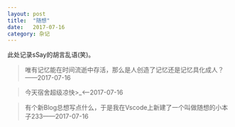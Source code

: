 ```yaml
---
layout: post
title:  "随想"
date:   2017-07-16
category: 杂记
---
```

此处记录sSay的胡言乱语(笑)。
> 唯有记忆能在时间流逝中存活，那么是人创造了记忆还是记忆具化成人？——2017-07-16

> 今天宿舍超级凉快>_<——2017-07-16

> 有个新Blog总想写点什么，于是我在Vscode上新建了一个叫做随想的小本子233——2017-07-16
